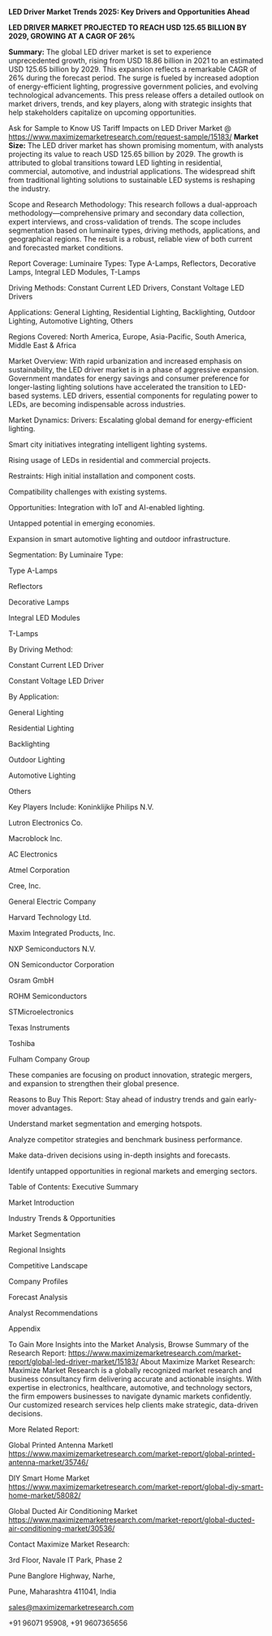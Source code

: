 **LED Driver Market Trends 2025: Key Drivers and Opportunities Ahead**

**LED DRIVER MARKET PROJECTED TO REACH USD 125.65 BILLION BY 2029, GROWING AT A CAGR OF 26%**

**Summary:**
The global LED driver market is set to experience unprecedented growth, rising from USD 18.86 billion in 2021 to an estimated USD 125.65 billion by 2029. This expansion reflects a remarkable CAGR of 26% during the forecast period. The surge is fueled by increased adoption of energy-efficient lighting, progressive government policies, and evolving technological advancements. This press release offers a detailed outlook on market drivers, trends, and key players, along with strategic insights that help stakeholders capitalize on upcoming opportunities.

Ask for Sample to Know US Tariff Impacts on LED Driver Market @ https://www.maximizemarketresearch.com/request-sample/15183/ 
**Market Size:**
The LED driver market has shown promising momentum, with analysts projecting its value to reach USD 125.65 billion by 2029. The growth is attributed to global transitions toward LED lighting in residential, commercial, automotive, and industrial applications. The widespread shift from traditional lighting solutions to sustainable LED systems is reshaping the industry.

Scope and Research Methodology:
This research follows a dual-approach methodology—comprehensive primary and secondary data collection, expert interviews, and cross-validation of trends. The scope includes segmentation based on luminaire types, driving methods, applications, and geographical regions. The result is a robust, reliable view of both current and forecasted market conditions.

Report Coverage:
Luminaire Types: Type A-Lamps, Reflectors, Decorative Lamps, Integral LED Modules, T-Lamps

Driving Methods: Constant Current LED Drivers, Constant Voltage LED Drivers

Applications: General Lighting, Residential Lighting, Backlighting, Outdoor Lighting, Automotive Lighting, Others

Regions Covered: North America, Europe, Asia-Pacific, South America, Middle East & Africa

Market Overview:
With rapid urbanization and increased emphasis on sustainability, the LED driver market is in a phase of aggressive expansion. Government mandates for energy savings and consumer preference for longer-lasting lighting solutions have accelerated the transition to LED-based systems. LED drivers, essential components for regulating power to LEDs, are becoming indispensable across industries.

Market Dynamics:
Drivers:
Escalating global demand for energy-efficient lighting.

Smart city initiatives integrating intelligent lighting systems.

Rising usage of LEDs in residential and commercial projects.

Restraints:
High initial installation and component costs.

Compatibility challenges with existing systems.

Opportunities:
Integration with IoT and AI-enabled lighting.

Untapped potential in emerging economies.

Expansion in smart automotive lighting and outdoor infrastructure.

Segmentation:
By Luminaire Type:

Type A-Lamps

Reflectors

Decorative Lamps

Integral LED Modules

T-Lamps

By Driving Method:

Constant Current LED Driver

Constant Voltage LED Driver

By Application:

General Lighting

Residential Lighting

Backlighting

Outdoor Lighting

Automotive Lighting

Others

Key Players Include:
Koninklijke Philips N.V.

Lutron Electronics Co.

Macroblock Inc.

AC Electronics

Atmel Corporation

Cree, Inc.

General Electric Company

Harvard Technology Ltd.

Maxim Integrated Products, Inc.

NXP Semiconductors N.V.

ON Semiconductor Corporation

Osram GmbH

ROHM Semiconductors

STMicroelectronics

Texas Instruments

Toshiba

Fulham Company Group

These companies are focusing on product innovation, strategic mergers, and expansion to strengthen their global presence.

Reasons to Buy This Report:
Stay ahead of industry trends and gain early-mover advantages.

Understand market segmentation and emerging hotspots.

Analyze competitor strategies and benchmark business performance.

Make data-driven decisions using in-depth insights and forecasts.

Identify untapped opportunities in regional markets and emerging sectors.

Table of Contents:
Executive Summary

Market Introduction

Industry Trends & Opportunities

Market Segmentation

Regional Insights

Competitive Landscape

Company Profiles

Forecast Analysis

Analyst Recommendations

Appendix

To Gain More Insights into the Market Analysis, Browse Summary of the Research Report: https://www.maximizemarketresearch.com/market-report/global-led-driver-market/15183/ 
About Maximize Market Research:
Maximize Market Research is a globally recognized market research and business consultancy firm delivering accurate and actionable insights. With expertise in electronics, healthcare, automotive, and technology sectors, the firm empowers businesses to navigate dynamic markets confidently. Our customized research services help clients make strategic, data-driven decisions.

More Related Report:

Global Printed Antenna MarketI https://www.maximizemarketresearch.com/market-report/global-printed-antenna-market/35746/ 

DIY Smart Home Market https://www.maximizemarketresearch.com/market-report/global-diy-smart-home-market/58082/ 

Global Ducted Air Conditioning Market https://www.maximizemarketresearch.com/market-report/global-ducted-air-conditioning-market/30536/ 

Contact Maximize Market Research:

3rd Floor, Navale IT Park, Phase 2

Pune Banglore Highway, Narhe,

Pune, Maharashtra 411041, India

sales@maximizemarketresearch.com

+91 96071 95908, +91 9607365656

